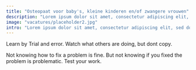 ```yaml
---
title: "Osteopaat voor baby's, kleine kinderen en/of zwangere vrouwen"
description: "Lorem ipsum dolor sit amet, consectetur adipiscing elit, sed do eiusmod tempor incididunt ut labore et dolore magna aliqua."
image: "vacatures/placeholder2.jpg"
intro: "Lorem ipsum dolor sit amet, consectetur adipiscing elit, sed do eiusmod tempor incididunt ut labore et dolore magna aliqua. Ut enim ad minim veniam, quis nostrud exercitation ullamco laboris nisi ut aliquip ex ea commodo consequat."
---
```


Learn by Trial and error. Watch what others are doing, but dont copy.

Not knowing how to fix a problem is fine. But not knowing if you fixed the
problem is problematic. Test your work.
